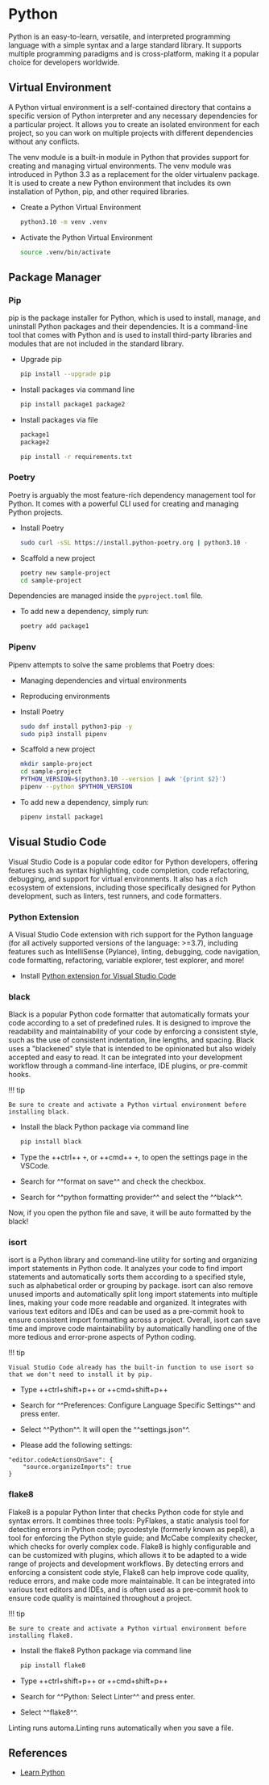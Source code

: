 # Python

Python is an easy-to-learn, versatile, and interpreted programming language with a simple syntax and a large standard library. It supports multiple programming paradigms and is cross-platform, making it a popular choice for developers worldwide.

## Virtual Environment

A Python virtual environment is a self-contained directory that contains a specific version of Python interpreter and any necessary dependencies for a particular project. It allows you to create an isolated environment for each project, so you can work on multiple projects with different dependencies without any conflicts.

The venv module is a built-in module in Python that provides support for creating and managing virtual environments. The venv module was introduced in Python 3.3 as a replacement for the older virtualenv package. It is used to create a new Python environment that includes its own installation of Python, pip, and other required libraries.

- Create a Python Virtual Environment

  ```bash
  python3.10 -m venv .venv
  ```

- Activate the Python Virtual Environment

  ```bash
  source .venv/bin/activate
  ```

## Package Manager

### Pip

pip is the package installer for Python, which is used to install, manage, and uninstall Python packages and their dependencies. It is a command-line tool that comes with Python and is used to install third-party libraries and modules that are not included in the standard library.

- Upgrade pip

  ```bash
  pip install --upgrade pip
  ```

- Install packages via command line

  ```bash
  pip install package1 package2
  ```

- Install packages via file

  ```bash title="requirements.txt"
  package1
  package2
  ```

  ```bash
  pip install -r requirements.txt
  ```

### Poetry

Poetry is arguably the most feature-rich dependency management tool for Python. It comes with a powerful CLI used for creating and managing Python projects.

- Install Poetry

  ```bash
  sudo curl -sSL https://install.python-poetry.org | python3.10 -
  ```

- Scaffold a new project

  ```bash
  poetry new sample-project
  cd sample-project
  ```

Dependencies are managed inside the `pyproject.toml` file.

- To add new a dependency, simply run:

  ```bash
  poetry add package1
  ```

### Pipenv

Pipenv attempts to solve the same problems that Poetry does:

- Managing dependencies and virtual environments
- Reproducing environments

- Install Poetry

  ```bash
  sudo dnf install python3-pip -y
  sudo pip3 install pipenv
  ```

- Scaffold a new project

  ```bash
  mkdir sample-project
  cd sample-project
  PYTHON_VERSION=$(python3.10 --version | awk '{print $2}')
  pipenv --python $PYTHON_VERSION
  ```

- To add new a dependency, simply run:

  ```bash
  pipenv install package1
  ```

## Visual Studio Code

Visual Studio Code is a popular code editor for Python developers, offering features such as syntax highlighting, code completion, code refactoring, debugging, and support for virtual environments. It also has a rich ecosystem of extensions, including those specifically designed for Python development, such as linters, test runners, and code formatters.

### Python Extension

A Visual Studio Code extension with rich support for the Python language (for all actively supported versions of the language: >=3.7), including features such as IntelliSense (Pylance), linting, debugging, code navigation, code formatting, refactoring, variable explorer, test explorer, and more!

- Install [Python extension for Visual Studio Code](https://marketplace.visualstudio.com/items?itemName=ms-python.python)

### black

Black is a popular Python code formatter that automatically formats your code according to a set of predefined rules. It is designed to improve the readability and maintainability of your code by enforcing a consistent style, such as the use of consistent indentation, line lengths, and spacing. Black uses a "blackened" style that is intended to be opinionated but also widely accepted and easy to read. It can be integrated into your development workflow through a command-line interface, IDE plugins, or pre-commit hooks.

!!! tip

    Be sure to create and activate a Python virtual environment before installing black.

- Install the black Python package via command line

  ```bash
  pip install black
  ```

- Type the ++ctrl++ `+`, or ++cmd++ `+`, to open the settings page in the VSCode.

- Search for ^^format on save^^ and check the checkbox.

- Search for ^^python formatting provider^^ and select the ^^black^^.

Now, if you open the python file and save, it will be auto formatted by the black!

### isort

isort is a Python library and command-line utility for sorting and organizing import statements in Python code. It analyzes your code to find import statements and automatically sorts them according to a specified style, such as alphabetical order or grouping by package. isort can also remove unused imports and automatically split long import statements into multiple lines, making your code more readable and organized. It integrates with various text editors and IDEs and can be used as a pre-commit hook to ensure consistent import formatting across a project. Overall, isort can save time and improve code maintainability by automatically handling one of the more tedious and error-prone aspects of Python coding.

!!! tip

    Visual Studio Code already has the built-in function to use isort so that we don't need to install it by pip.

- Type ++ctrl+shift+p++ or ++cmd+shift+p++

- Search for ^^Preferences: Configure Language Specific Settings^^ and press enter.

- Select ^^Python^^. It will open the ^^settings.json^^.

- Please add the following settings:

```
"editor.codeActionsOnSave": {
    "source.organizeImports": true
}
```

### flake8

Flake8 is a popular Python linter that checks Python code for style and syntax errors. It combines three tools: PyFlakes, a static analysis tool for detecting errors in Python code; pycodestyle (formerly known as pep8), a tool for enforcing the Python style guide; and McCabe complexity checker, which checks for overly complex code. Flake8 is highly configurable and can be customized with plugins, which allows it to be adapted to a wide range of projects and development workflows. By detecting errors and enforcing a consistent code style, Flake8 can help improve code quality, reduce errors, and make code more maintainable. It can be integrated into various text editors and IDEs, and is often used as a pre-commit hook to ensure code quality is maintained throughout a project.

!!! tip

    Be sure to create and activate a Python virtual environment before installing flake8.

- Install the flake8 Python package via command line

  ```bash
  pip install flake8
  ```

- Type ++ctrl+shift+p++ or ++cmd+shift+p++

- Search for ^^Python: Select Linter^^ and press enter.

- Select ^^flake8^^.

Linting runs automa.Linting runs automatically when you save a file.

## References

- [Learn Python](https://scrimba.com/learn/python)
